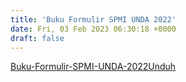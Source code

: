 ```yaml
---
title: 'Buku Formulir SPMI UNDA 2022'
date: Fri, 03 Feb 2023 06:30:18 +0000
draft: false
---
```


[Buku-Formulir-SPMI-UNDA-2022](https://cloud.unda.ac.id/www/wp-content/uploads/2023/02/Buku-Formulir-SPMI-UNDA-2022.pdf)[Unduh](https://cloud.unda.ac.id/www/wp-content/uploads/2023/02/Buku-Formulir-SPMI-UNDA-2022.pdf)
